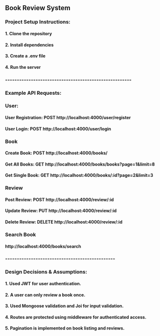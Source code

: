 ## Book Review System

### Project Setup Instructions:

#### 1. Clone the repository
#### 2. Install dependencies
#### 3. Create a .env file
#### 4. Run the server

### ------------------------------------------------------
### Example API Requests:

###  User:
#### User Registration:  POST http://localhost:4000/user/register
#### User Login:         POST http://localhost:4000/user/login

###  Book
#### Create Book:     POST http://localhost:4000/books/
#### Get All Books:   GET http://localhost:4000/books/books?page=1&limit=8
#### Get Single Book: GET http://localhost:4000/books/:id?page=2&limit=3

### Review
#### Post Review:    POST http://localhost:4000/review/:id
#### Update Review:  PUT http://localhost:4000/review/:id
#### Delete Review:  DELETE http://localhost:4000/review/:id

### Search Book
#### http://localhost:4000/books/search

### -----------------------------------------------
### Design Decisions & Assumptions:

#### 1. Used JWT for user authentication.
#### 2. A user can only review a book once.
#### 3. Used Mongoose validation and Joi for input validation.
#### 4. Routes are protected using middleware for authenticated access.
#### 5. Pagination is implemented on book listing and reviews.


